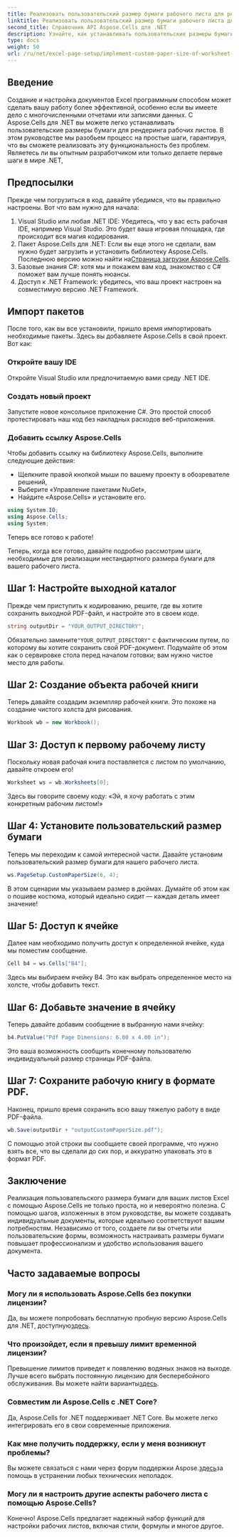```yaml
---
title: Реализовать пользовательский размер бумаги рабочего листа для рендеринга
linktitle: Реализовать пользовательский размер бумаги рабочего листа для рендеринга
second_title: Справочник API Aspose.Cells для .NET
description: Узнайте, как устанавливать пользовательские размеры бумаги в Excel с помощью Aspose.Cells для .NET. Пошаговое руководство по бесшовной визуализации листов.
type: docs
weight: 50
url: /ru/net/excel-page-setup/implement-custom-paper-size-of-worksheet-for-rendering/
---
```

## Введение

Создание и настройка документов Excel программным способом может сделать вашу работу более эффективной, особенно если вы имеете дело с многочисленными отчетами или записями данных. С Aspose.Cells для .NET вы можете легко устанавливать пользовательские размеры бумаги для рендеринга рабочих листов. В этом руководстве мы разобьем процесс на простые шаги, гарантируя, что вы сможете реализовать эту функциональность без проблем. Являетесь ли вы опытным разработчиком или только делаете первые шаги в мире .NET,

## Предпосылки

Прежде чем погрузиться в код, давайте убедимся, что вы правильно настроены. Вот что вам нужно для начала:

1. Visual Studio или любая .NET IDE: Убедитесь, что у вас есть рабочая IDE, например Visual Studio. Это будет ваша игровая площадка, где происходит вся магия кодирования.
2.  Пакет Aspose.Cells для .NET: Если вы еще этого не сделали, вам нужно будет загрузить и установить библиотеку Aspose.Cells. Последнюю версию можно найти на[Страница загрузки Aspose.Cells](https://releases.aspose.com/cells/net/).
3. Базовые знания C#: хотя мы и покажем вам код, знакомство с C# поможет вам лучше понять нюансы.
4. Доступ к .NET Framework: убедитесь, что ваш проект настроен на совместимую версию .NET Framework.

## Импорт пакетов

После того, как вы все установили, пришло время импортировать необходимые пакеты. Здесь вы добавляете Aspose.Cells в свой проект. Вот как:

### Откройте вашу IDE

Откройте Visual Studio или предпочитаемую вами среду .NET IDE.

### Создать новый проект

Запустите новое консольное приложение C#. Это простой способ протестировать наш код без накладных расходов веб-приложения.

### Добавить ссылку Aspose.Cells

Чтобы добавить ссылку на библиотеку Aspose.Cells, выполните следующие действия:
- Щелкните правой кнопкой мыши по вашему проекту в обозревателе решений,
- Выберите «Управление пакетами NuGet»,
- Найдите «Aspose.Cells» и установите его.

```csharp
using System.IO;
using Aspose.Cells;
using System;
```

Теперь все готово к работе!

Теперь, когда все готово, давайте подробно рассмотрим шаги, необходимые для реализации нестандартного размера бумаги для вашего рабочего листа. 

## Шаг 1: Настройте выходной каталог

Прежде чем приступить к кодированию, решите, где вы хотите сохранить выходной PDF-файл, и настройте это в своем коде.

```csharp
string outputDir = "YOUR_OUTPUT_DIRECTORY";
```

 Обязательно замените`"YOUR_OUTPUT_DIRECTORY"` с фактическим путем, по которому вы хотите сохранить свой PDF-документ. Подумайте об этом как о сервировке стола перед началом готовки; вам нужно чистое место для работы.

## Шаг 2: Создание объекта рабочей книги

Теперь давайте создадим экземпляр рабочей книги. Это похоже на создание чистого холста для рисования.

```csharp
Workbook wb = new Workbook();
```

## Шаг 3: Доступ к первому рабочему листу

Поскольку новая рабочая книга поставляется с листом по умолчанию, давайте откроем его! 

```csharp
Worksheet ws = wb.Worksheets[0];
```

Здесь вы говорите своему коду: «Эй, я хочу работать с этим конкретным рабочим листом!» 

## Шаг 4: Установите пользовательский размер бумаги

Теперь мы переходим к самой интересной части. Давайте установим пользовательский размер бумаги для нашего рабочего листа.

```csharp
ws.PageSetup.CustomPaperSize(6, 4);
```

В этом сценарии мы указываем размер в дюймах. Думайте об этом как о пошиве костюма, который идеально сидит — каждая деталь имеет значение!

## Шаг 5: Доступ к ячейке

Далее нам необходимо получить доступ к определенной ячейке, куда мы поместим сообщение. 

```csharp
Cell b4 = ws.Cells["B4"];
```

Здесь мы выбираем ячейку B4. Это как выбрать определенное место на холсте, чтобы добавить текст.

## Шаг 6: Добавьте значение в ячейку

Теперь давайте добавим сообщение в выбранную нами ячейку:

```csharp
b4.PutValue("Pdf Page Dimensions: 6.00 x 4.00 in");
```

Это ваша возможность сообщить конечному пользователю индивидуальный размер страницы PDF-файла.

## Шаг 7: Сохраните рабочую книгу в формате PDF.

Наконец, пришло время сохранить всю вашу тяжелую работу в виде PDF-файла.

```csharp
wb.Save(outputDir + "outputCustomPaperSize.pdf");
```

С помощью этой строки вы сообщаете своей программе, что нужно взять все, что вы сделали до сих пор, и аккуратно упаковать это в формат PDF.

## Заключение

Реализация пользовательского размера бумаги для ваших листов Excel с помощью Aspose.Cells не только проста, но и невероятно полезна. С помощью шагов, изложенных в этом руководстве, вы можете создавать индивидуальные документы, которые идеально соответствуют вашим потребностям. Независимо от того, создаете ли вы отчеты или пользовательские формы, возможность настраивать размеры бумаги повышает профессионализм и удобство использования вашего документа. 

## Часто задаваемые вопросы

### Могу ли я использовать Aspose.Cells без покупки лицензии?
 Да, вы можете попробовать бесплатную пробную версию Aspose.Cells для .NET, доступную[здесь](https://releases.aspose.com/).

### Что произойдет, если я превышу лимит временной лицензии?
 Превышение лимитов приведет к появлению водяных знаков на выходе. Лучше всего выбрать постоянную лицензию для бесперебойного обслуживания. Вы можете найти варианты[здесь](https://purchase.aspose.com/buy).

### Совместим ли Aspose.Cells с .NET Core?
Да, Aspose.Cells for .NET поддерживает .NET Core. Вы можете легко интегрировать его в свои современные приложения.

### Как мне получить поддержку, если у меня возникнут проблемы?
 Вы можете связаться с нами через форум поддержки Aspose.[здесь](https://forum.aspose.com/c/cells/9)за помощь в устранении любых технических неполадок.

### Могу ли я настроить другие аспекты рабочего листа с помощью Aspose.Cells?
Конечно! Aspose.Cells предлагает надежный набор функций для настройки рабочих листов, включая стили, формулы и многое другое.